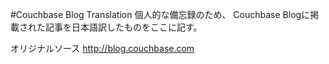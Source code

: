 #Couchbase Blog Translation
個人的な備忘録のため、
Couchbase Blogに掲載された記事を日本語訳したものをここに記す。

オリジナルソース
http://blog.couchbase.com
